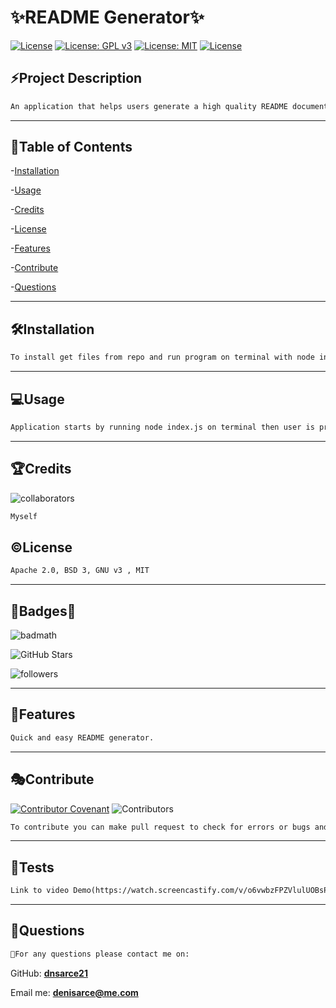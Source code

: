 # **✨README Generator**✨</br>

  [![License](https://img.shields.io/badge/License-Apache%202.0-yellowgreen.svg)](https://opensource.org/licenses/Apache-2.0) 
  [![License: GPL v3](https://img.shields.io/badge/License-GPLv3-blue.svg)](https://www.gnu.org/licenses/gpl-3.0)
  [![License: MIT](https://img.shields.io/badge/License-MIT-yellow.svg)](https://opensource.org/licenses/MIT)
  [![License](https://img.shields.io/badge/License-BSD%203--Clause-blue.svg)](https://opensource.org/licenses/BSD-3-Clause)


  ## **⚡Project Description**
  
  ```md
  An application that helps users generate a high quality README document after answering a series of questions that are prompted for the user after running application. This helps developers focus on their project.
  ```

  ---  
 
  ## **🔎Table of Contents**

  
  -[Installation](#installation)

  -[Usage](#usage) 

  -[Credits](#credits) 

  -[License](#license) 

  -[Features](#features) 

  -[Contribute](#contribute)

  -[Questions](#questions)

  ---
  
  ## **🛠️Installation**
  
  ```md
  To install get files from repo and run program on terminal with node index.js - program uses inquirer npm - init - node
  ```
  
 ---
  
  ## **💻Usage**
  
  ```md
  Application starts by running node index.js on terminal then user is presented with questions. Once user answers all questions a README file is created.
  ```
  
  ---
  
  ## **🏆Credits**
  
  ![collaborators](https://img.shields.io/npm/collaborators/inquirer)

  ```md
  Myself
  ```
  
  
  ## **©️License**

  ```md  
  Apache 2.0, BSD 3, GNU v3 , MIT
  ```
  
  ---
  
  ## **🌟Badges🌟**
  
 
  ![badmath](https://img.shields.io/github/languages/top/nielsenjared/badmath)
  
  ![GitHub Stars](https://img.shields.io/github/stars/dnsarce21/Pro-Readme-Gen-DA?style=social)
  
  ![followers](https://img.shields.io/github/followers/dnsarce21?style=social)
 
  ---

  ## **📑Features**
  
  ```md
  Quick and easy README generator.
  ```

  ---

  ## **🎭Contribute**
  
 
  [![Contributor Covenant](https://img.shields.io/badge/Contributor%20Covenant-2.1-4baaaa.svg)](code_of_conduct.md)
  ![Contributors](https://img.shields.io/github/contributors/dnsarce21/Pro-Readme-Gen-DA)

  ```md
  To contribute you can make pull request to check for errors or bugs and improve formatting for README doc.
  ```
  
  ---
  
  ## **🚧Tests**
  
  ```md
  Link to video Demo(https://watch.screencastify.com/v/o6vwbzFPZVlulUOBsPiU)
  ```
  ---
  
  ## **💬Questions**

  ```md
  🥇For any questions please contact me on:
  ```
  
  GitHub: **[dnsarce21](https://github.com/dnsarce21)**
  
  Email me: **denisarce@me.com**
 
  
